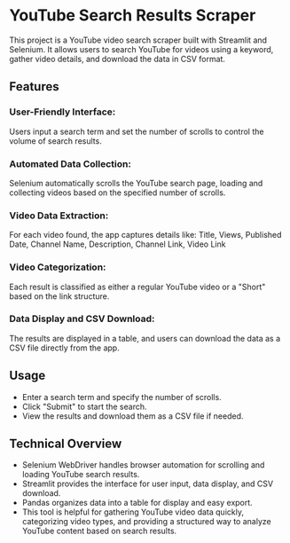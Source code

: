 # YouTube Search Results Scraper
This project is a YouTube video search scraper built with Streamlit and Selenium. It allows users to search YouTube for videos using a keyword, gather video details, and download the data in CSV format.

## Features
### User-Friendly Interface: 
  Users input a search term and set the number of scrolls to control the volume of search results.
### Automated Data Collection: 
  Selenium automatically scrolls the YouTube search page, loading and collecting videos based on the specified number of scrolls.
### Video Data Extraction: 
  For each video found, the app captures details like: Title, Views, Published Date, Channel Name, Description, Channel Link, Video Link
### Video Categorization: 
  Each result is classified as either a regular YouTube video or a "Short" based on the link structure.
### Data Display and CSV Download: 
  The results are displayed in a table, and users can download the data as a CSV file directly from the app.

  
## Usage
* Enter a search term and specify the number of scrolls.
* Click "Submit" to start the search.
* View the results and download them as a CSV file if needed.

  
## Technical Overview
* Selenium WebDriver handles browser automation for scrolling and loading YouTube search results.
* Streamlit provides the interface for user input, data display, and CSV download.
* Pandas organizes data into a table for display and easy export.
* This tool is helpful for gathering YouTube video data quickly, categorizing video types, and providing a structured way to analyze YouTube content based on search results.
